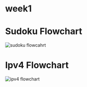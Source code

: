 # week1

# Sudoku Flowchart

![sudoku flowcahrt](https://github.com/user-attachments/assets/60347f94-c9de-4c90-8d8a-b8c5a56780f2)

# Ipv4 Flowchart
![ipv4 flowchart](https://github.com/user-attachments/assets/279d45f9-1786-4306-b0da-3a9dd932b352)
